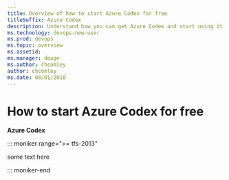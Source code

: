 ```yaml
---
title: Overview of how to start Azure Codex for free
titleSuffix: Azure Codex
description: Understand how you can get Azure Codex and start using it for free 
ms.technology: devops-new-user 
ms.prod: devops
ms.topic: overview
ms.assetid:  
ms.manager: douge
ms.author: chcomley
author: chcomley
ms.date: 08/01/2018
---
```



# How to start Azure Codex for free

**Azure Codex**

::: moniker range=">= tfs-2013"

some text here

::: moniker-end
